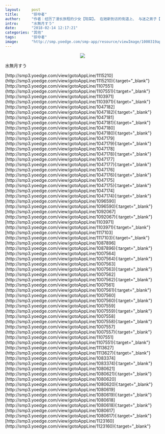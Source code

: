 ```yaml
---
layout:     post
title:      "掠夺者"
author:     "作者：经历了漫长旅程的少女【阳菜】。 在她新到访的街道上、 与迷之男子【利希特】相遇了。 于是，“这次命运的邂逅” 将单身一人的少女引向了残酷的命运！！"
intro:      "水無月すう"
date:       "2018-02-14 12:17:21"
categories: "其他"
tags:       "掠夺者"
image:      "http://smp.yoedge.com/smp-app/resource/viewImage/1000319appline.png"
---
```

<div style="text-align: center">
<p><img src="http://smp.yoedge.com/smp-app/resource/viewImage/1000319appline.png"/></p>
</div>
<p class="post-meta">
<span>水無月すう</span>
</p>
[http://smp3.yoedge.com/view/gotoAppLine/1115210](http://smp3.yoedge.com/view/gotoAppLine/1115210){:target="_blank"}
[http://smp3.yoedge.com/view/gotoAppLine/1107551](http://smp3.yoedge.com/view/gotoAppLine/1107551){:target="_blank"}
[http://smp3.yoedge.com/view/gotoAppLine/1103971](http://smp3.yoedge.com/view/gotoAppLine/1103971){:target="_blank"}
[http://smp3.yoedge.com/view/gotoAppLine/1047182](http://smp3.yoedge.com/view/gotoAppLine/1047182){:target="_blank"}
[http://smp3.yoedge.com/view/gotoAppLine/1047181](http://smp3.yoedge.com/view/gotoAppLine/1047181){:target="_blank"}
[http://smp3.yoedge.com/view/gotoAppLine/1047180](http://smp3.yoedge.com/view/gotoAppLine/1047180){:target="_blank"}
[http://smp3.yoedge.com/view/gotoAppLine/1047179](http://smp3.yoedge.com/view/gotoAppLine/1047179){:target="_blank"}
[http://smp3.yoedge.com/view/gotoAppLine/1047178](http://smp3.yoedge.com/view/gotoAppLine/1047178){:target="_blank"}
[http://smp3.yoedge.com/view/gotoAppLine/1047177](http://smp3.yoedge.com/view/gotoAppLine/1047177){:target="_blank"}
[http://smp3.yoedge.com/view/gotoAppLine/1047176](http://smp3.yoedge.com/view/gotoAppLine/1047176){:target="_blank"}
[http://smp3.yoedge.com/view/gotoAppLine/1047175](http://smp3.yoedge.com/view/gotoAppLine/1047175){:target="_blank"}
[http://smp3.yoedge.com/view/gotoAppLine/1047174](http://smp3.yoedge.com/view/gotoAppLine/1047174){:target="_blank"}
[http://smp3.yoedge.com/view/gotoAppLine/1096590](http://smp3.yoedge.com/view/gotoAppLine/1096590){:target="_blank"}
[http://smp3.yoedge.com/view/gotoAppLine/1092067](http://smp3.yoedge.com/view/gotoAppLine/1092067){:target="_blank"}
[http://smp3.yoedge.com/view/gotoAppLine/1103971](http://smp3.yoedge.com/view/gotoAppLine/1103971){:target="_blank"}
[http://smp3.yoedge.com/view/gotoAppLine/1117103](http://smp3.yoedge.com/view/gotoAppLine/1117103){:target="_blank"}
[http://smp3.yoedge.com/view/gotoAppLine/1087896](http://smp3.yoedge.com/view/gotoAppLine/1087896){:target="_blank"}
[http://smp3.yoedge.com/view/gotoAppLine/1007564](http://smp3.yoedge.com/view/gotoAppLine/1007564){:target="_blank"}
[http://smp3.yoedge.com/view/gotoAppLine/1007563](http://smp3.yoedge.com/view/gotoAppLine/1007563){:target="_blank"}
[http://smp3.yoedge.com/view/gotoAppLine/1007562](http://smp3.yoedge.com/view/gotoAppLine/1007562){:target="_blank"}
[http://smp3.yoedge.com/view/gotoAppLine/1007561](http://smp3.yoedge.com/view/gotoAppLine/1007561){:target="_blank"}
[http://smp3.yoedge.com/view/gotoAppLine/1007560](http://smp3.yoedge.com/view/gotoAppLine/1007560){:target="_blank"}
[http://smp3.yoedge.com/view/gotoAppLine/1007559](http://smp3.yoedge.com/view/gotoAppLine/1007559){:target="_blank"}
[http://smp3.yoedge.com/view/gotoAppLine/1007558](http://smp3.yoedge.com/view/gotoAppLine/1007558){:target="_blank"}
[http://smp3.yoedge.com/view/gotoAppLine/1007557](http://smp3.yoedge.com/view/gotoAppLine/1007557){:target="_blank"}
[http://smp3.yoedge.com/view/gotoAppLine/1107551](http://smp3.yoedge.com/view/gotoAppLine/1107551){:target="_blank"}
[http://smp3.yoedge.com/view/gotoAppLine/1113627](http://smp3.yoedge.com/view/gotoAppLine/1113627){:target="_blank"}
[http://smp3.yoedge.com/view/gotoAppLine/1083374](http://smp3.yoedge.com/view/gotoAppLine/1083374){:target="_blank"}
[http://smp3.yoedge.com/view/gotoAppLine/1080621](http://smp3.yoedge.com/view/gotoAppLine/1080621){:target="_blank"}
[http://smp3.yoedge.com/view/gotoAppLine/1080620](http://smp3.yoedge.com/view/gotoAppLine/1080620){:target="_blank"}
[http://smp3.yoedge.com/view/gotoAppLine/1080619](http://smp3.yoedge.com/view/gotoAppLine/1080619){:target="_blank"}
[http://smp3.yoedge.com/view/gotoAppLine/1080618](http://smp3.yoedge.com/view/gotoAppLine/1080618){:target="_blank"}
[http://smp3.yoedge.com/view/gotoAppLine/1080617](http://smp3.yoedge.com/view/gotoAppLine/1080617){:target="_blank"}
[http://smp3.yoedge.com/view/gotoAppLine/1123160](http://smp3.yoedge.com/view/gotoAppLine/1123160){:target="_blank"}



